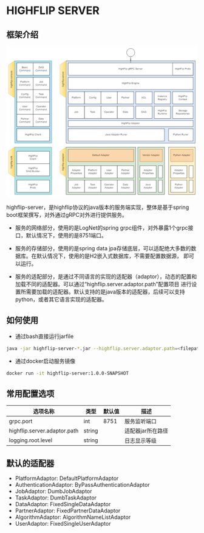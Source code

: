 HIGHFLIP SERVER
=====================================================

## 框架介绍

![img.png](../highflip-doc/doc/images/highflip-doc-architecture.drawio.png)

highflip-server，是highflip协议的java版本的服务端实现，整体是基于spring boot框架撰写，对外通过gRPC对外进行提供服务。

- 服务的网络部分，使用的是LogNet的spring grpc组件，对外暴露1个grpc接口，默认情况下，使用的是8751端口。

- 服务的存储部分，使用的是spring data jpa存储底层，可以适配绝大多数的数据库。在默认情况下，使用的是H2嵌入式数据库，不需要配置数据源，
即可以运行。

- 服务的适配部分，是通过不同语言的实现的适配器（adaptor），动态的配置和加载不同的适配器。可以通过“highflip.server.adaptor.path”配置项目
进行设置所需要加载的适配器。默认支持的是java版本的适配器，后续可以支持python，或者其它语言实现的适配器。

## 如何使用
- 通过bash直接运行jarfile
```bash
java -jar highflip-server-*.jar --highflip.server.adaptor.path=<filepath_adaptor.jar>
```

- 通过docker启动服务镜像
```bash
docker run -it highflip-server:1.0.0-SNAPSHOT
```

## 常用配置选项
|选项名称|类型| 默认值    | 描述   |
|-------|----|--------|------|
|grpc.port|int| 8751   | 服务监听端口 |
|highflip.server.adaptor.path|string| |适配器jar所在路径|
|logging.root.level|string| |日志显示等级|

## 默认的适配器
- PlatformAdaptor: DefaultPlatformAdaptor
- AuthenticationAdaptor: ByPassAuthenticationAdaptor
- JobAdaptor: DumbJobAdaptor
- TaskAdaptor: DumbTaskAdaptor
- DataAdaptor: FixedSingleDataAdaptor
- PartnerAdaptor: FixedPartnerDataAdaptor
- AlgorithmAdaptor: AlgorithmNameListAdaptor
- UserAdaptor: FixedSingleUserAdaptor





